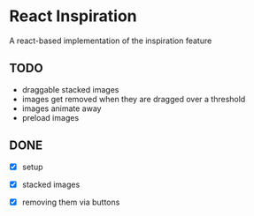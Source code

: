 # React Inspiration 

A react-based implementation of the inspiration feature

## TODO

* draggable stacked images
* images get removed when they are dragged over a threshold
* images animate away
* preload images

## DONE

* [x] setup
* [x] stacked images
* [x] removing them via buttons


